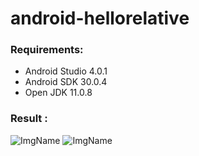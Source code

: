 # android-hellorelative

### Requirements:
* Android Studio 4.0.1
* Android SDK 30.0.4
* Open JDK 11.0.8

### Result :

![ImgName](https://gitlab.com/misskecupbung/photos/-/raw/master/Screenshot_20200921-110012.png)
![ImgName](https://gitlab.com/misskecupbung/photos/-/raw/master/Screenshot_20200921-110017.png)
